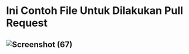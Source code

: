 # Ini Contoh File Untuk Dilakukan Pull Request
## ![Screenshot (67)](https://user-images.githubusercontent.com/66473626/221370576-9bfc9477-aa46-4b87-9623-144f096cbb89.png)
